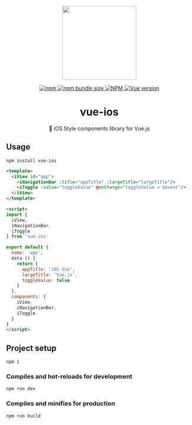 <p align="center">
  <img width="200" src="https://user-images.githubusercontent.com/26512984/59761543-13875580-92d0-11e9-871c-2874fa82e332.png">
</p>

<p align="center">
  <a href="https://www.npmjs.com/package/vue-ios">
    <img alt="npm" src="https://img.shields.io/npm/v/vue-ios.svg">
  </a>
  <a href="https://www.npmjs.com/package/vue-ios">
    <img alt="npm bundle size" src="https://img.shields.io/bundlephobia/min/vue-ios.svg">
  </a>
  <a href="#">
    <img alt="NPM" src="https://img.shields.io/npm/l/vue-ios.svg">
  </a>
  <a href="#">
    <img alt="Vue version" src="https://img.shields.io/badge/vue-2.6.10-green.svg">
  </a>
</p>

<h1 align="center">vue-ios</h1>
<p align="center">🍎 iOS Style components library for Vue.js</p>

## Usage

```
npm install vue-ios
```

```html
<template>
  <iView id="app">
    <iNavigationBar :title="appTitle" :largeTitle="largeTitle"/>
    <iToggle :value="toggleValue" @onChange="toggleValue = $event"/>
  </iView>
</template>

<script>
import {
  iView,
  iNavigationBar,
  iToggle
} from 'vue-ios'

export default {
  name: 'app',
  data () {
    return {
      appTitle: 'iOS Vue',
      largeTitle: 'Vue.js',
      toggleValue: false
    }
  },
  components: {
    iView,
    iNavigationBar,
    iToggle
  }
}
</script>
```

## Project setup
```
npm i
```

### Compiles and hot-reloads for development
```
npm run dev
```

### Compiles and minifies for production
```
npm run build
```
